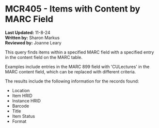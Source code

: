 # MCR405 - Items with Content by MARC Field

**Last Updated:** 11-8-24  
**Written by:** Sharon Markus  
**Reviewed by:** Joanne Leary  

This query finds items within a specified MARC field with a specified entry in the content field on the MARC table.

Examples include entries in the MARC 899 field with 'CULectures' in the MARC content field, which can be replaced with different criteria.

The results include the following information for the records found:
- Location
- Item HRID
- Instance HRID
- Barcode
- Title
- Item Status
- Format
